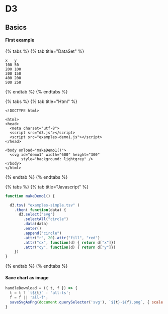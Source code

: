 # D3

## Basics

#### First example

{% tabs %}
{% tab title="DataSet" %}
```text
x	y
100	50
200	100
300	150
400	200
500	250
```
{% endtab %}
{% endtabs %}

{% tabs %}
{% tab title="Html" %}
```markup
<!DOCTYPE html>

<html>
<head>
  <meta charset="utf-8">
  <script src="d3.js"></script>                                  
  <script src="examples-demo1.js"></script>                      
</head>

<body onload="makeDemo1()">                                      
  <svg id="demo1" width="600" height="300"
       style="background: lightgrey" />                          
</body>
</html>
```
{% endtab %}
{% endtabs %}

{% tabs %}
{% tab title="Javascript" %}
```javascript
function makeDemo1() {

  d3.tsv( "examples-simple.tsv" )
    .then( function(data) {
      d3.select("svg")
        .selectAll("circle")
        .data(data)
        .enter()
        .append("circle")
        .attr("r", 20).attr("fill", "red")
        .attr("cx", function(d) { return d["x"]})
        .attr("cy", function(d) { return d["y"]})
    })
}
```
{% endtab %}
{% endtabs %}

#### Save chart as image

```javascript
handleDownload = ({ t, f }) => {
  t = t ? `t${t}` : 'all-ts';
  f = f || 'all-f';
  saveSvgAsPng(document.querySelector('svg'), `${t}-${f}.png`, { scale: 1 })
}
```


